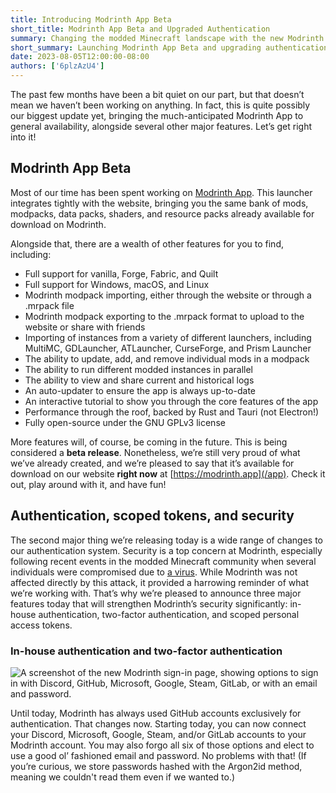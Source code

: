 ```yaml
---
title: Introducing Modrinth App Beta
short_title: Modrinth App Beta and Upgraded Authentication
summary: Changing the modded Minecraft landscape with the new Modrinth App, alongside several other major features.
short_summary: Launching Modrinth App Beta and upgrading authentication.
date: 2023-08-05T12:00:00-08:00
authors: ['6plzAzU4']
---
```


The past few months have been a bit quiet on our part, but that doesn’t mean we haven’t been working on anything. In fact, this is quite possibly our biggest update yet, bringing the much-anticipated Modrinth App to general availability, alongside several other major features. Let’s get right into it!

## Modrinth App Beta

Most of our time has been spent working on [Modrinth App](/app). This launcher integrates tightly with the website, bringing you the same bank of mods, modpacks, data packs, shaders, and resource packs already available for download on Modrinth.

Alongside that, there are a wealth of other features for you to find, including:

- Full support for vanilla, Forge, Fabric, and Quilt
- Full support for Windows, macOS, and Linux
- Modrinth modpack importing, either through the website or through a .mrpack file
- Modrinth modpack exporting to the .mrpack format to upload to the website or share with friends
- Importing of instances from a variety of different launchers, including MultiMC, GDLauncher, ATLauncher, CurseForge, and Prism Launcher
- The ability to update, add, and remove individual mods in a modpack
- The ability to run different modded instances in parallel
- The ability to view and share current and historical logs
- An auto-updater to ensure the app is always up-to-date
- An interactive tutorial to show you through the core features of the app
- Performance through the roof, backed by Rust and Tauri (not Electron!)
- Fully open-source under the GNU GPLv3 license

More features will, of course, be coming in the future. This is being considered a **beta release**. Nonetheless, we’re still very proud of what we’ve already created, and we’re pleased to say that it’s available for download on our website **right now** at [https://modrinth.app](/app). Check it out, play around with it, and have fun!

## Authentication, scoped tokens, and security

The second major thing we’re releasing today is a wide range of changes to our authentication system. Security is a top concern at Modrinth, especially following recent events in the modded Minecraft community when several individuals were compromised due to [a virus](https://github.com/trigram-mrp/fractureiser/tree/main#readme). While Modrinth was not affected directly by this attack, it provided a harrowing reminder of what we’re working with. That’s why we’re pleased to announce three major features today that will strengthen Modrinth’s security significantly: in-house authentication, two-factor authentication, and scoped personal access tokens.

### In-house authentication and two-factor authentication

![A screenshot of the new Modrinth sign-in page, showing options to sign in with Discord, GitHub, Microsoft, Google, Steam, GitLab, or with an email and password.](./auth.jpg)

Until today, Modrinth has always used GitHub accounts exclusively for authentication. That changes now. Starting today, you can now connect your Discord, Microsoft, Google, Steam, and/or GitLab accounts to your Modrinth account. You may also forgo all six of those options and elect to use a good ol’ fashioned email and password. No problems with that! (If you’re curious, we store passwords hashed with the Argon2id method, meaning we couldn't read them even if we wanted to.)
